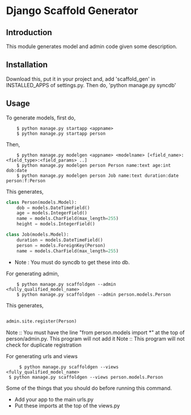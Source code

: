 Django Scaffold Generator
=========================

Introduction
------------
This module generates model and admin code given some description. 

Installation
------------
Download this, put it in your project and, add 'scaffold_gen' in INSTALLED_APPS of settings.py. Then do, 'python manage.py syncdb'

Usage
-----
To generate models, first do,
   	    
	    $ python manage.py startapp <appname>
	    $ python manage.py startapp person

Then,
	
	    $ python manage.py modelgen <appname> <modelname> [<field_name>:<field_type>:<field_params> ..]
	    $ python manage.py modelgen person Person name:text age:int dob:date
	    $ python manage.py modelgen person Job name:text duration:date person:f:Person

This generates,
	
```python 
class Person(models.Model):
	dob = models.DateTimeField()
	age = models.IntegerField()
	name = models.CharField(max_length=255)
	height = models.IntegerField()

class Job(models.Model):
	duration = models.DateTimeField()
	person = models.ForeignKey(Person)
	name = models.CharField(max_length=255)  
```


* Note : You must do syncdb to get these into db.

For generating admin, 
    
	    $ python manage.py scaffoldgen --admin <fully_qualified_model_name>
	    $ python manage.py scaffoldgen --admin person.models.Person
	    

This generates, 
        
```python
	    
admin.site.register(Person)
```


Note :: You must have the line "from person.models import *" at the top of person/admin.py. 
This program will not add it
Note :: This program will not check for duplicate registration
	    

For generating urls and views
    
         $ python manage.py scaffoldgen --views <fully_qualified_model_name>
	 $ python manage.py scaffoldgen --views person.models.Person	    
	


Some of the things that you should do before running this command.
* Add your app to the main urls.py 
* Put these imports at the top of the views.py





